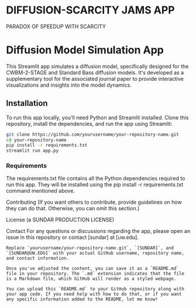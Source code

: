 # DIFFUSION-SCARCITY JAMS APP
PARADOX OF SPEEDUP WITH SCARCITY
# Diffusion Model Simulation App

This Streamlit app simulates a diffusion model, specifically designed for the CWBM-2-STAGE and Standard Bass diffusion models. It's developed as a supplementary tool for the associated journal paper to provide interactive visualizations and insights into the model dynamics.

## Installation

To run this app locally, you'll need Python and Streamlit installed. Clone this repository, install the dependencies, and run the app using Streamlit:

```bash
git clone https://github.com/yourusername/your-repository-name.git
cd your-repository-name
pip install -r requirements.txt
streamlit run app.py
```

### Requirements
The requirements.txt file contains all the Python dependencies required to run this app. They will be installed using the pip install -r requirements.txt command mentioned above.

Contributing
(If you want others to contribute, provide guidelines on how they can do that. Otherwise, you can omit this section.)

License
(a SUNDAR PRODUCTION LICENSE)

Contact
For any questions or discussions regarding the app, please open an issue in this repository or contact [sundar] at [uw.edu].
```vbnet
Replace `yourusername/your-repository-name.git`, `[SUNDAR]`, and `[SUNDAR@UW.EDU]` with your actual GitHub username, repository name, and contact information.

Once you've adjusted the content, you can save it as a `README.md` file in your repository. The `.md` extension indicates that the file is a Markdown file, which GitHub will render as a styled webpage.

You can upload this `README.md` to your GitHub repository along with your app code. If you need help with how to do that, or if you want any specific information added to the README, let me know!
```
